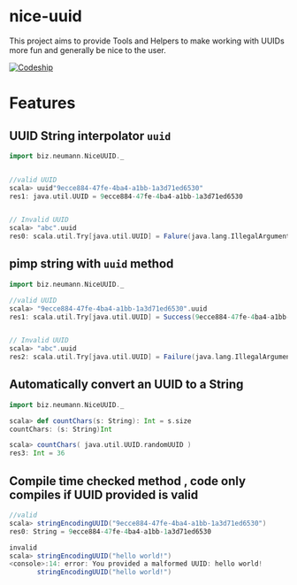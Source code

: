 # nice-uuid
This project aims to provide Tools and Helpers to make working with UUIDs more fun and generally be nice to the user.

[![Codeship](https://codeship.com/projects/035c1a20-0552-0133-62fb-3e5a614068c3/status?branch=master)](https://codeship.com/projects/89459/status?branch=master)

# Features

## UUID String interpolator `uuid`
```scala
import biz.neumann.NiceUUID._


//valid UUID
scala> uuid"9ecce884-47fe-4ba4-a1bb-1a3d71ed6530"
res1: java.util.UUID = 9ecce884-47fe-4ba4-a1bb-1a3d71ed6530


// Invalid UUID
scala> "abc".uuid
res0: scala.util.Try[java.util.UUID] = Falure(java.lang.IllegalArgumentException: Invalid UUID string: abc
```

##  pimp string with `uuid` method

```scala
import biz.neumann.NiceUUID._

//valid UUID
scala> "9ecce884-47fe-4ba4-a1bb-1a3d71ed6530".uuid
res1: scala.util.Try[java.util.UUID] = Success(9ecce884-47fe-4ba4-a1bb-1a3d71ed6530)


// Invalid UUID
scala> "abc".uuid
res2: scala.util.Try[java.util.UUID] = Failure(java.lang.IllegalArgumentException: Invalid UUID string: abc)

```

## Automatically convert an UUID to a String

```scala
import biz.neumann.NiceUUID._

scala> def countChars(s: String): Int = s.size
countChars: (s: String)Int

scala> countChars( java.util.UUID.randomUUID )
res3: Int = 36
```

## Compile time checked method , code only compiles if UUID provided is valid

```scala
//valid
scala> stringEncodingUUID("9ecce884-47fe-4ba4-a1bb-1a3d71ed6530")
res0: String = 9ecce884-47fe-4ba4-a1bb-1a3d71ed6530

invalid
scala> stringEncodingUUID("hello world!")
<console>:14: error: You provided a malformed UUID: hello world!
       stringEncodingUUID("hello world!")

```
